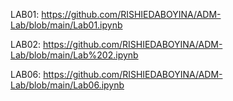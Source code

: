 LAB01: https://github.com/RISHIEDABOYINA/ADM-Lab/blob/main/Lab01.ipynb

LAB02: https://github.com/RISHIEDABOYINA/ADM-Lab/blob/main/Lab%202.ipynb

LAB06: https://github.com/RISHIEDABOYINA/ADM-Lab/blob/main/Lab06.ipynb
